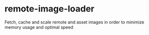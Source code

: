 # remote-image-loader
Fetch, cache and scale remote and asset images in order to minimize memory usage and optimal speed
